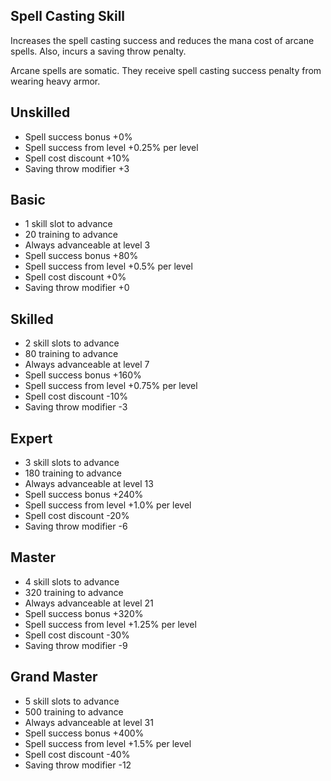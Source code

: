 ## Spell Casting Skill

Increases the spell casting success and reduces the mana cost of arcane spells. Also, incurs a saving throw penalty.

Arcane spells are somatic. They receive spell casting success penalty from wearing heavy armor.

## Unskilled

* Spell success bonus +0%
* Spell success from level +0.25% per level
* Spell cost discount +10%
* Saving throw modifier +3

## Basic

* 1 skill slot to advance
* 20 training to advance
* Always advanceable at level 3
* Spell success bonus +80%
* Spell success from level +0.5% per level
* Spell cost discount +0%
* Saving throw modifier +0

## Skilled

* 2 skill slots to advance
* 80 training to advance
* Always advanceable at level 7
* Spell success bonus +160%
* Spell success from level +0.75% per level
* Spell cost discount -10%
* Saving throw modifier -3

## Expert

* 3 skill slots to advance
* 180 training to advance
* Always advanceable at level 13
* Spell success bonus +240%
* Spell success from level +1.0% per level
* Spell cost discount -20%
* Saving throw modifier -6

## Master

* 4 skill slots to advance
* 320 training to advance
* Always advanceable at level 21
* Spell success bonus +320%
* Spell success from level +1.25% per level
* Spell cost discount -30%
* Saving throw modifier -9

## Grand Master

* 5 skill slots to advance
* 500 training to advance
* Always advanceable at level 31
* Spell success bonus +400%
* Spell success from level +1.5% per level
* Spell cost discount -40%
* Saving throw modifier -12
